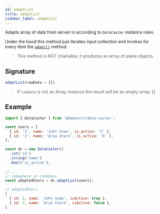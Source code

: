 ```yaml
---
id: adaptList
title: adaptList
sidebar_label: adaptList
---
```


Adapts array of data from server in according to `DataCaster` instance rules.

Under the hood this method just iterates input collection
and invokes for every item the [`adapt()`](api-adapt.md) method.

> This method is NOT chainable: it produces an array of plane objects.

## Signature

```javascript
adaptList(rawData = [])
```

> If `rawData` is not an Array instance the result will be an empty array: []

## Example

```javascript
import { DataCaster } from '@daminort/data-caster';

const users = [
  { id: '1', name: 'John Snow', is_active: '1' },
  { id: '2', name: 'Arya Stark', is_active: '0' },
];

const dc = new DataCaster()
  .int('id')
  .string('name')
  .bool('is_active');
	
// ...
// somewhere in codebase 
const adaptedUsers = dc.adaptList(users);
```

```javascript
// adaptedUsers
[
  { id: 1, name: 'John Snow', isActive: true },
  { id: 2, name: 'Arya Stark', isActive: false },
]
```
